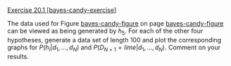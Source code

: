 [Exercise 20.1 \[bayes-candy-exercise\]](20-1/)

The data used for
Figure [bayes-candy-figure](#/) on page [bayes-candy-figure](#/) can be
viewed as being generated by $h_5$. For each of the other four
hypotheses, generate a data set of length 100 and plot the corresponding
graphs for $P(h_i|d_1,\ldots,d_N)$ and
$P(D_{N+1}=lime|d_1,\ldots,d_N)$. Comment on
your results.
